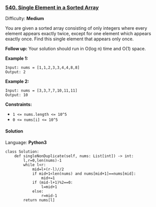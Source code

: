 ### [540\. Single Element in a Sorted Array](https://leetcode.com/problems/single-element-in-a-sorted-array/)

Difficulty: **Medium**


You are given a sorted array consisting of only integers where every element appears exactly twice, except for one element which appears exactly once. Find this single element that appears only once.

**Follow up:** Your solution should run in O(log n) time and O(1) space.

**Example 1:**

```
Input: nums = [1,1,2,3,3,4,4,8,8]
Output: 2
```

**Example 2:**

```
Input: nums = [3,3,7,7,10,11,11]
Output: 10
```

**Constraints:**

*   `1 <= nums.length <= 10^5`
*   `0 <= nums[i] <= 10^5`


#### Solution

Language: **Python3**

```python3
class Solution:
    def singleNonDuplicate(self, nums: List[int]) -> int:
        l,r=0,len(nums)-1
        while l<r:
            mid=l+(r-l)//2
            if mid+1<len(nums) and nums[mid+1]==nums[mid]:
                mid+=1
            if (mid-l+1)%2==0:
                l=mid+1
            else:
                r=mid-1
        return nums[l]
```